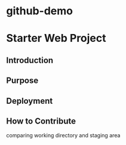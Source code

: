 # github-demo
# Starter Web Project


## Introduction

## Purpose

## Deployment

## How to Contribute


comparing working directory and staging area